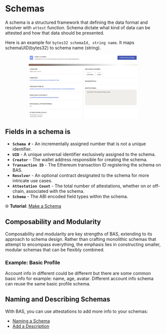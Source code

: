 # Schemas

A schema is a structured framework that defining the data format and resolver with `attest` function. Schema dictate what kind of data can be attested and how that data should be presented.

Here is an example for `bytes32 schemaId, string name`. It maps schemaUID(bytes32) to schema name (string).

<div align="center" id="Schema Detail">
    <img src="/figures/schema_detail.png" width="70%" />
</div>

## Fields in a schema is

- **`Schema #`** - An incrementally assigned number that is not a unique identifier.
- **`UID`** - A unique universal identifier exclusively assigned to the schema.
- **`Creator`** - The wallet address responsible for creating the schema.
- **`Transaction ID`** - The Ethereum transaction ID registering the schema on BAS.
- **`Resolver`** - An optional contract designated to the schema for more intricate use cases.
- **`Attestation Count`** - The total number of attestations, whether on or off-chain, associated with the schema.
- **`Schema`** - The ABI encoded field types within the schema.

🌐 **Tutorial**: [Make a Schema](../tutorials/create_schema.md)

## **Composability and Modularity**

Composability and modularity are key strengths of BAS, extending to its approach to schema design. Rather than crafting monolithic schemas that attempt to encompass everything, the emphasis lies in constructing smaller, modular schemas that can be flexibly combined.

### Example: Basic Profile

Account info in different could be different but there are some common basic info for example: name, age, avatar. Different account info schema can reuse the same basic profile schema.

## Naming and Describing Schemas

With BAS, you can use attestations to add more info to your schemas:

- [Naming a Schema](./composability.md#naming-a-schema--description-of-a-schema)
- [Add a Description](./composability.md#naming-a-schema--description-of-a-schema)